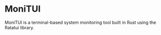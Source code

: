 # MoniTUI
MoniTUI is a terminal-based system monitoring tool built in Rust using the Ratatui library.
